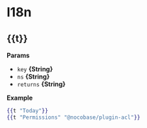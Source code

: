 # I18n

## {{t}}

**Params**

* `key` **{String}**
* `ns` **{String}**
* `returns` **{String}**

**Example**

```handlebars
{{t "Today"}}
{{t "Permissions" "@nocobase/plugin-acl"}}
```
